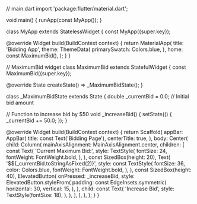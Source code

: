 // main.dart
import 'package:flutter/material.dart';

void main() {
  runApp(const MyApp());
}

class MyApp extends StatelessWidget {
  const MyApp({super.key});

  @override
  Widget build(BuildContext context) {
    return MaterialApp(
      title: 'Bidding App',
      theme: ThemeData(
        primarySwatch: Colors.blue,
      ),
      home: const MaximumBid(),
    );
  }
}

// MaximumBid widget
class MaximumBid extends StatefulWidget {
  const MaximumBid({super.key});

  @override
  State<MaximumBid> createState() => _MaximumBidState();
}

class _MaximumBidState extends State<MaximumBid> {
  double _currentBid = 0.0; // Initial bid amount

  // Function to increase bid by $50
  void _increaseBid() {
    setState(() {
      _currentBid += 50.0;
    });
  }

  @override
  Widget build(BuildContext context) {
    return Scaffold(
      appBar: AppBar(
        title: const Text('Bidding Page'),
        centerTitle: true,
      ),
      body: Center(
        child: Column(
          mainAxisAlignment: MainAxisAlignment.center,
          children: [
            const Text(
              'Current Maximum Bid:',
              style: TextStyle(
                fontSize: 24,
                fontWeight: FontWeight.bold,
              ),
            ),
            const SizedBox(height: 20),
            Text(
              '\$${_currentBid.toStringAsFixed(2)}',
              style: const TextStyle(
                fontSize: 36,
                color: Colors.blue,
                fontWeight: FontWeight.bold,
              ),
            ),
            const SizedBox(height: 40),
            ElevatedButton(
              onPressed: _increaseBid,
              style: ElevatedButton.styleFrom(
                padding: const EdgeInsets.symmetric(
                  horizontal: 30,
                  vertical: 15,
                ),
              ),
              child: const Text(
                'Increase Bid',
                style: TextStyle(fontSize: 18),
              ),
            ),
          ],
        ),
      ),
    );
  }
}
